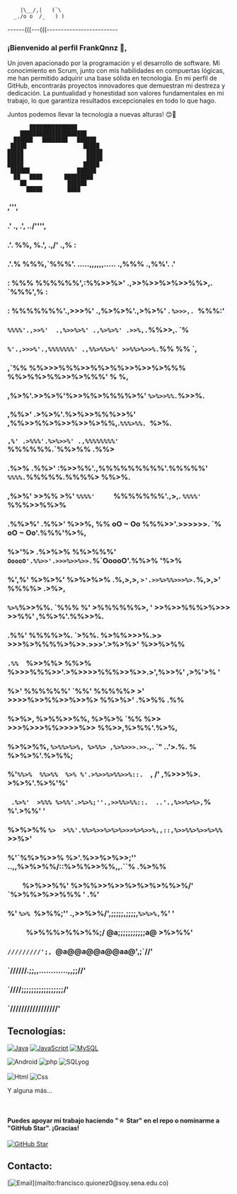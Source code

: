         |\__/,|   (`\
      _./o o  /_   ) )
------(((---(((-------------------------
### ¡Bienvenido al perfil FrankQnnz  👋,


Un joven apacionado por la programación y el desarrollo de software. Mi conocimiento en Scrum, junto con mis habilidades en compuertas lógicas, me han permitido adquirir una base sólida en tecnología.
En mi perfil de GitHub, encontrarás proyectos innovadores que demuestran mi destreza y dedicación. La puntualidad y honestidad son valores fundamentales en mi trabajo, lo que garantiza resultados excepcionales en todo lo que hago.

Juntos podemos llevar la tecnología a nuevas alturas! 😊🚀

                          
                                    
                                    
           ███████████████            
        █████████████████████        
      ██████   ████████   ██████      
     █████                  █████     
    █████                    █████     
    █████                    █████     
    █████                   █████     
     ██████               ██████      
      ██   ████       █████████       
        ██             ██████         
          █████        ████            

              
###            ,''',
###          .' ., .',                                  ../'''',
###         .'. %%, %.',                            .,/' .,%   :
###        .'.% %%%,`%%%'.    .....,,,,,,.....   .,%%% .,%%'. .'
###        : %%% %%%%%%',:%%>>%>' .,>>%>>%>%>>%%>,.   `%%%',% :
###        : %%%%%%%'.,>>>%'   .,%>%>%'.,>%>%' . `%>>>,. `%%%:'
###        ` %%%%'.,>>%'  .,%>>%>%' .,%>%>%' .>>%,. `%%>>,. `%
###         `%'.,>>>%'.,%%%%%%%' .,%%>%%>%' >>%%>%>>%.`%% %% `,
###         ,`%% %%>>>%%%>>%%>%%>>%>>%>%%%  %%>%%>%%>>%>%%%' % %,
###       ,%>%'.>>%>%'%>>%%>%%%%>%'                 `%>%>>%%.`%>>%.
###     ,%%>' .>%>%'.%>%>>%%%>>%' ,%%>>%%>%>>%>>%>%%,.`%%%>%%. `%>%.
###    ` ,%' .>%%%'.%>%>>%' .,%%%%%%%%'          `%%%%%%.`%%>%% .%%>
###    .%>% .%%>' :%>>%%'.,%%%%%%%%%'.%%%%%' `%%%%.`%%%%%.%%%%> %%>%.
###   ,%>%' >>%%  >%' `%%%%'     `%%%%%%%'.,>,. `%%%%'     `%%%>>%%>%
### .%%>%' .%%>'  %>>%, %% oO ~ Oo %%%>>'.>>>>>>. `% oO ~ Oo'.%%%'%>%,
### %>'%> .%>%>%  %%>%%%'  `OoooO'.%%>>'.>>>%>>%>>.`%`OoooO'.%%>% '%>%
### %',%' %>%>%'  %>%>%>% .%,>,>,   `>'.>>%>%%>>>%>.`%,>,>' %%%%> .>%>,
### ` %>% `%>>%%. `%%% %' >%%%%%%>,  ' >>%>>%%%>%>>> >>%%' ,%%>%'.%%>>%.
###  .%%'  %%%%>%.   `>%%. %>%%>>>%.>> >>>%>%%%%>%>>.>>>'.>%>%>' %>>%>%%
###  `.%%  `%>>%%>    %%>%  %>>>%%%>>'.>%>>>>%%%>>%>>.>',%>>%'  ,>%'>% '
###   %>'  %%%%%%'    `%%'  %%%%%> >' >>>>%>>%%>>%>>%> %%>%>' .%>%% .%%
###  %>%>, %>%%>>%%,  %>%>% `%%  %>>  >>>%>>>%%>>>>%>>  %%>>,%>%%'.%>%,
### %>%>%%, `%>%%>%>%, %>%%> ,%>%>>>.>>`.,.  `"   ..'>.%. % %>%>%'.%>%%;
### %'`%%>%  %%>%%  %>% %'.>%>>%>%%>>%::.  `,   /' ,%>>>%>. >%>%'.%>%'%'
### ` .%>%'  >%%% %>%%'.>%>%;''.,>>%%>%%::.  ..'.,%>>%>%>,`%  %'.>%%' '
###   %>%>%% `%>  >%%'.%%>%>>%>%>%>>>%>%>>%,,::,%>>%%>%>>%>%% `>>%>'
###   %'`%%>%>>%  %>'.%>>%>%>>;'' ..,,%>%>%%/::%>%%>>%%,,.``% .%>%%
###   `    `%>%>>%%' %>%%>>%>>%>%>%>%%>%/'       `%>%%>%>>%%% ' .%'
###         %'  `%>% `%>%%;'' .,>>%>%/',;;;;;,;;;;,`%>%>%,`%'   '
###         `    `  ` `%>%%%>%%>%%;/ @a;;;;;;;;;;;a@  >%>%%'
###                    `/////////';, `@a@@a@@a@@aa@',;`//'
###                       `//////.;;,,............,,;;//'
###                           `////;;;;;;;;;;;;;;;;;/'
###                              `/////////////////'









   <!--
**FranciscoQV117/FranciscoQv117** is a ✨ _special_ ✨ repository because its `README.md` (this file) appears on your GitHub profile.

Here are some ideas to get you started:

- 🔭 I’m currently working on ...
- 🌱 I’m currently learning ...
- 👯 I’m looking to collaborate on ...
- 🤔 I’m looking for help with ...
- 💬 Ask me about ...
- 📫 How to reach me: ...
- 😄 Pronouns: ...
- ⚡ Fun fact: ...
-->





## Tecnologías:
[![Java](https://img.shields.io/badge/Java-007396?style=for-the-badge&logo=java&logoColor=white&labelColor=101010)]()
[![JavaScript](https://img.shields.io/badge/JavaScript-F7DF1E?style=for-the-badge&logo=javascript&logoColor=white&labelColor=101010)]()
[![MySQL](https://img.shields.io/badge/MySQL-4479A1?style=for-the-badge&logo=mysql&logoColor=white&labelColor=101010)]()
<div>
    <img alt="Android" src="https://img.shields.io/badge/Android-3DDC84?style=for-the-badge&logo=android&logoColor=white&labelColor=101010">
    <img alt="php" src="https://img.shields.io/badge/PHP-484C89?style=for-the-badge&logo=php&logoColor=white&labelColor=101010">
    <img alt="SQLyog" src="https://img.shields.io/badge/SQLyog-808080?style=for-the-badge&logo=mysql&logoColor=white&labelColor=101010">
  </br> </br>
    <img alt="Html" src="https://img.shields.io/badge/HTML-F06529?style=for-the-badge&logo=html&logoColor=white&labelColor=101010">
    <img alt="Css" src="https://img.shields.io/badge/CSS-264de4?style=for-the-badge&logo=css&logoColor=white&labelColor=101010">
  </br>
   <p>Y alguna más...</p> 
  </br>
</div>



#### Puedes apoyar mi trabajo haciendo "☆ Star" en el repo o nominarme a "GitHub Star". ¡Gracias!

[![GitHub Star](https://img.shields.io/badge/GitHub-Nominar_a_star-yellow?style=for-the-badge&logo=github&logoColor=white&labelColor=101010)](https://stars.github.com/nominate/)


## Contacto:

[![Email](https://img.shields.io/badge/francisco.quionez0@soy.sena.edu.co-email_personal_(respuesta_lenta)-D14836?style=for-the-badge&logo=gmail&logoColor=white&labelColor=101010)](mailto:francisco.quionez0@soy.sena.edu.co)


<!--
    <img alt="MySQL" src="AAA">
    <img alt="TeAMO  ♡ ♥ ♡ ♥ ♡ ♥ ♡ ♥ ♡ ♥ ♡ ♥ " src="AAA">
    [![Apple](https://img.shields.io/badge/iOS-999999?style=for-the-badge&logo=apple&logoColor=white&labelColor=101010)]()
    [![Android](https://img.shields.io/badge/Android-3DDC84?style=for-the-badge&logo=android&logoColor=white&labelColor=101010)]()
    [![Kotlin](https://img.shields.io/badge/Kotlin-0095D5?style=for-the-badge&logo=kotlin&logoColor=white&labelColor=101010)]()
    [![Android_Studio](https://img.shields.io/badge/Android_Studio-3DDC84?style=for-the-badge&logo=android-studio&logoColor=white&labelColor=101010)]()
    </br>
-->



